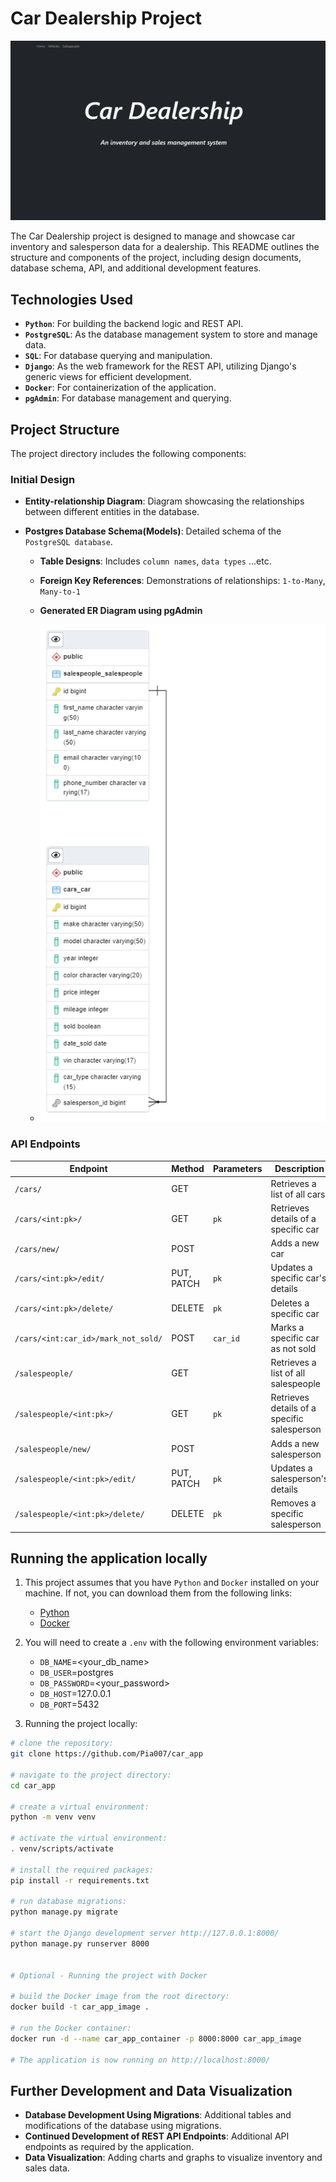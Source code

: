 # Car Dealership Project
![Car Dealership](/images/car_app_img.png)

The Car Dealership project is designed to manage and showcase car inventory and salesperson data for a dealership. This README outlines the structure and components of the project, including design documents, database schema, API, and additional development features.

## Technologies Used

- **`Python`**: For building the backend logic and REST API.
- **`PostgreSQL`**: As the database management system to store and manage data.
- **`SQL`**: For database querying and manipulation.
- **`Django`**: As the web framework for the REST API, utilizing Django's generic views for efficient development.
- **`Docker`**: For containerization of the application.
- **`pgAdmin`**: For database management and querying.


## Project Structure

The project directory includes the following components:

### Initial Design

- **Entity-relationship Diagram**: Diagram showcasing the relationships between different entities in the database.

- **Postgres Database Schema(Models)**: Detailed schema of the `PostgreSQL database`.

  - **Table Designs**: Includes `column names`, `data types` ...etc.

  - **Foreign Key References**: Demonstrations of relationships: `1-to-Many`, `Many-to-1`

  - **Generated ER Diagram using pgAdmin**


  - ![ER Diagram](/images/car_app_erd.png)


### API Endpoints

| Endpoint                              | Method    | Parameters | Description                               |
|---------------------------------------|-----------|------------|-------------------------------------------|
| `/cars/`                              | GET       |            | Retrieves a list of all cars              |
| `/cars/<int:pk>/`                     | GET       | `pk`       | Retrieves details of a specific car       |
| `/cars/new/`                          | POST      |            | Adds a new car                            |
| `/cars/<int:pk>/edit/`                | PUT, PATCH | `pk`       | Updates a specific car's details          |
| `/cars/<int:pk>/delete/`              | DELETE    | `pk`       | Deletes a specific car                    |
| `/cars/<int:car_id>/mark_not_sold/`   | POST      | `car_id`   | Marks a specific car as not sold          |
| `/salespeople/`                       | GET       |            | Retrieves a list of all salespeople       |
| `/salespeople/<int:pk>/`              | GET       | `pk`       | Retrieves details of a specific salesperson |
| `/salespeople/new/`                   | POST      |            | Adds a new salesperson                    |
| `/salespeople/<int:pk>/edit/`         | PUT, PATCH | `pk`       | Updates a salesperson's details           |
| `/salespeople/<int:pk>/delete/`       | DELETE    | `pk`       | Removes a specific salesperson            |


## Running the application locally
1. This project assumes that you have `Python` and `Docker` installed on your machine. If not, you can download them from the following links:
   - [Python](https://www.python.org/downloads/)
   - [Docker](https://www.docker.com/products/docker-desktop)
  
2. You will need to create a `.env` with the following environment variables:
   - `DB_NAME`=<your_db_name>
   - `DB_USER`=postgres
   - `DB_PASSWORD`=<your_password>
   - `DB_HOST`=127.0.0.1
   - `DB_PORT`=5432
  
3. Running the project locally:
```bash
# clone the repository:
git clone https://github.com/Pia007/car_app

# navigate to the project directory:
cd car_app

# create a virtual environment:
python -m venv venv 

# activate the virtual environment:
. venv/scripts/activate

# install the required packages:
pip install -r requirements.txt

# run database migrations:
python manage.py migrate

# start the Django development server http://127.0.0.1:8000/
python manage.py runserver 8000


# Optional - Running the project with Docker

# build the Docker image from the root directory:
docker build -t car_app_image .

# run the Docker container:
docker run -d --name car_app_container -p 8000:8000 car_app_image

# The application is now running on http://localhost:8000/
``` 


## Further Development and Data Visualization

- **Database Development Using Migrations**: Additional tables and modifications of the database using migrations.
- **Continued Development of REST API Endpoints**: Additional API endpoints as required by the application.
- **Data Visualization**: Adding charts and graphs to visualize inventory and sales data.





